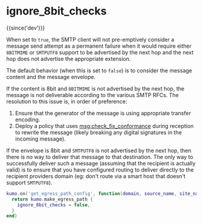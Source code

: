 # ignore_8bit_checks

{{since('dev')}}

When set to `true`, the SMTP client will not pre-emptively consider a message
send attempt as a permanent failure when it would require either `8BITMIME` or
`SMTPUTF8` support to be advertised by the next hop and the next hop does not
advertise the appropriate extension.

The default behavior (when this is set to `false`) is to consider the message
content and the message envelope.

If the content is 8bit and `8BITMIME` is not advertised by the next hop, the
message is not deliverable according to the various SMTP RFCs.  The resolution
to this issue is, in order of preference:

1. Ensure that the generator of the message is using appropriate transfer encoding.
2. Deploy a policy that uses
   [msg:check_fix_conformance](../../message/check_fix_conformance.md) during
   reception to rewrite the message (likely breaking any digital signatures in
   the incoming message).

If the envelope is 8bit and `SMTPUTF8` is not advertised by the next hop, then
there is no way to deliver that message to that destination.  The only way
to successfully deliver such a message (assuming that the recipient is actually
valid) is to ensure that you have configured routing to deliver directly to the
recipient providers domain (eg: don't route via a smart host that doesn't
support `SMTPUTF8`).

```lua
kumo.on('get_egress_path_config', function(domain, source_name, site_name)
  return kumo.make_egress_path {
    ignore_8bit_checks = false,
  }
end)
```
